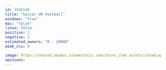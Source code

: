 ```yaml
---
id: 1546140
title: "Soccer VR Football"
windows: "true"
mac: "false"
linux: false
positive: 2
negative: 2
estimated_owners: "0 - 20000"
peak_ccu: 0

image: https://shared.akamai.steamstatic.com/store_item_assets/steam/apps/1546140/header.jpg?t=1658837704
opinions:
---
```

